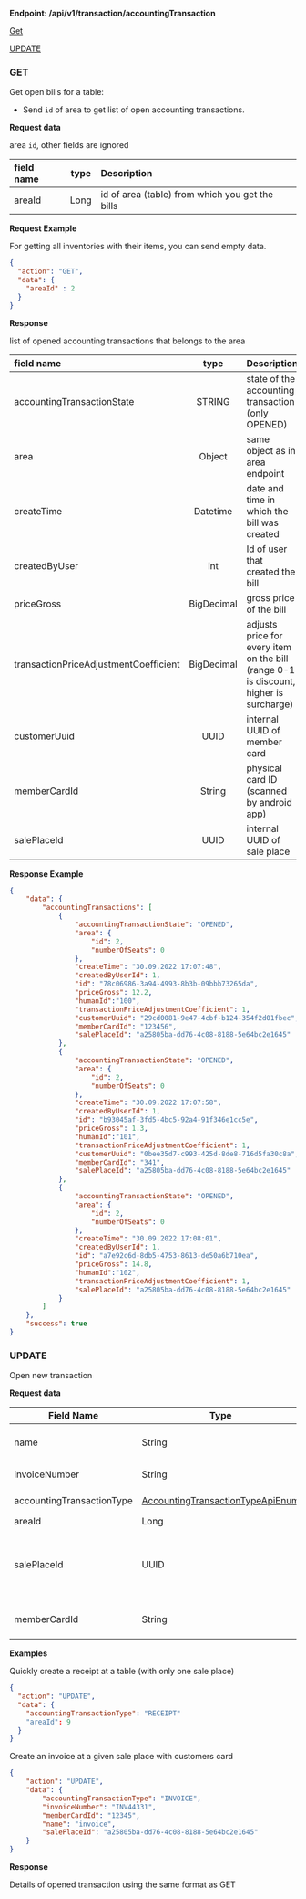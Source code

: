 **Endpoint: /api/v1/transaction/accountingTransaction**

[Get](#GET)

[UPDATE](#UPDATE)

### GET ###

Get open bills for a table:

* Send `id` of area to get list of open accounting transactions.

**Request data**

area `id`, other fields are ignored

| field name | type | Description                                     |
| :--------- | :--: | :---------------------------------------------- |
| areaId     | Long | id of area (table) from which you get the bills |

**Request Example**

For getting all inventories with their items, you can send empty data.

```json
{
  "action": "GET",
  "data": {
    "areaId" : 2
  }
}
```

**Response**

list of opened accounting transactions that belongs to the area

| field name                            |    type    | Description                                                  |
| :------------------------------------ | :--------: | :----------------------------------------------------------- |
| accountingTransactionState            |   STRING   | state of the accounting transaction (only OPENED)            |
| area                                  |   Object   | same object as in area endpoint                              |
| createTime                            |  Datetime  | date and time in which the bill was created                  |
| createdByUser                         |    int     | Id of user that created the bill                             |
| priceGross                            | BigDecimal | gross price of the bill                                      |
| transactionPriceAdjustmentCoefficient | BigDecimal | adjusts price for every item on the bill (range 0-1 is discount, higher is surcharge) |
| customerUuid                          |    UUID    | internal UUID of member card                                 |
| memberCardId                          |   String   | physical card ID (scanned by android app)                    |
| salePlaceId                           |    UUID    | internal UUID of sale place                                  |



**Response Example**

```json
{
    "data": {
        "accountingTransactions": [
            {
                "accountingTransactionState": "OPENED",
                "area": {
                    "id": 2,
                    "numberOfSeats": 0
                },
                "createTime": "30.09.2022 17:07:48",
                "createdByUserId": 1,
                "id": "78c06986-3a94-4993-8b3b-09bbb73265da",
                "priceGross": 12.2,
                "humanId":"100",
                "transactionPriceAdjustmentCoefficient": 1,
                "customerUuid": "29cd0081-9e47-4cbf-b124-354f2d01fbec",
                "memberCardId": "123456",
                "salePlaceId": "a25805ba-dd76-4c08-8188-5e64bc2e1645"
            },
            {
                "accountingTransactionState": "OPENED",
                "area": {
                    "id": 2,
                    "numberOfSeats": 0
                },
                "createTime": "30.09.2022 17:07:58",
                "createdByUserId": 1,
                "id": "b93045af-3fd5-4bc5-92a4-91f346e1cc5e",
                "priceGross": 1.3,
                "humanId":"101",
                "transactionPriceAdjustmentCoefficient": 1,
                "customerUuid": "0bee35d7-c993-425d-8de8-716d5fa30c8a",
                "memberCardId": "341",
                "salePlaceId": "a25805ba-dd76-4c08-8188-5e64bc2e1645"
            },
            {
                "accountingTransactionState": "OPENED",
                "area": {
                    "id": 2,
                    "numberOfSeats": 0
                },
                "createTime": "30.09.2022 17:08:01",
                "createdByUserId": 1,
                "id": "a7e92c6d-8db5-4753-8613-de50a6b710ea",
                "priceGross": 14.8,
                "humanId":"102",
                "transactionPriceAdjustmentCoefficient": 1,
                "salePlaceId": "a25805ba-dd76-4c08-8188-5e64bc2e1645"
            }
        ]
    },
    "success": true
}
```

### UPDATE ###

Open new transaction

**Request data**

| Field Name        | Type                   | Description                                                      | Required |
|-------------------|------------------------|------------------------------------------------------------------|----------|
| name              | String                 | Name of the transaction                                          | No       |
| invoiceNumber     | String                 | ID of the invoice                                                | No       |
| accountingTransactionType | [AccountingTransactionTypeApiEnum](transaction_objects.md#) | Type of transaction | No       |
| areaId            | Long                   | ID of table                                                      | No       |
| salePlaceId       | UUID                   | ID of sale place (picks first sale place if not present)         | No       |
| memberCardId      | String                 | ID of customer card                                              | No       |

**Examples**

Quickly create a receipt at a table (with only one sale place)
```json
{
  "action": "UPDATE",
  "data": {
    "accountingTransactionType": "RECEIPT"
    "areaId": 9
  }
}
```

Create an invoice at a given sale place with customers card
```json
{
    "action": "UPDATE",
    "data": {
        "accountingTransactionType": "INVOICE",
        "invoiceNumber": "INV44331",
        "memberCardId": "12345",
        "name": "invoice",
        "salePlaceId": "a25805ba-dd76-4c08-8188-5e64bc2e1645"
    }
}
```

**Response**

Details of opened transaction using the same format as GET

